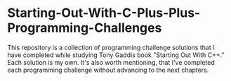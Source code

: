# Starting-Out-With-C-Plus-Plus-Programming-Challenges
This repository is a collection of programming challenge solutions that I have completed while studying Tony Gaddis book "Starting Out With C++." Each solution is my own. It's also worth mentioning, that I've completed each programming challenge without advancing to the next chapters.

